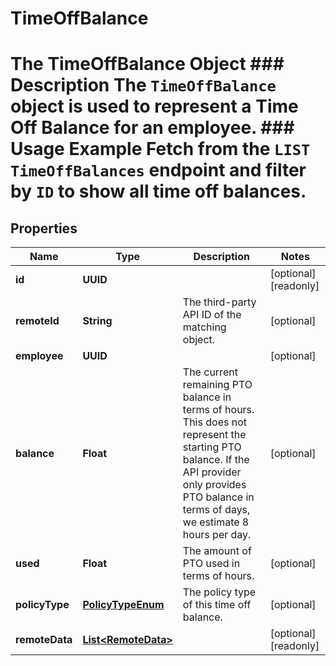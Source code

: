 

# TimeOffBalance

# The TimeOffBalance Object ### Description The `TimeOffBalance` object is used to represent a Time Off Balance for an employee.  ### Usage Example Fetch from the `LIST TimeOffBalances` endpoint and filter by `ID` to show all time off balances.

## Properties

Name | Type | Description | Notes
------------ | ------------- | ------------- | -------------
**id** | **UUID** |  |  [optional] [readonly]
**remoteId** | **String** | The third-party API ID of the matching object. |  [optional]
**employee** | **UUID** |  |  [optional]
**balance** | **Float** | The current remaining PTO balance in terms of hours. This does not represent the starting PTO balance. If the API provider only provides PTO balance in terms of days, we estimate 8 hours per day. |  [optional]
**used** | **Float** | The amount of PTO used in terms of hours. |  [optional]
**policyType** | [**PolicyTypeEnum**](PolicyTypeEnum.md) | The policy type of this time off balance. |  [optional]
**remoteData** | [**List&lt;RemoteData&gt;**](RemoteData.md) |  |  [optional] [readonly]



